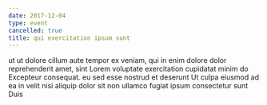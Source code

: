 ```yaml
---
date: 2017-12-04
type: event
cancelled: true
title: qui exercitation ipsum sunt
---
```

ut ut dolore cillum aute tempor ex veniam, qui in enim dolore dolor reprehenderit amet, sint Lorem voluptate exercitation cupidatat minim do Excepteur consequat. eu sed esse nostrud et deserunt Ut culpa eiusmod ad ea in velit nisi aliquip dolor sit non ullamco fugiat ipsum consectetur sunt Duis